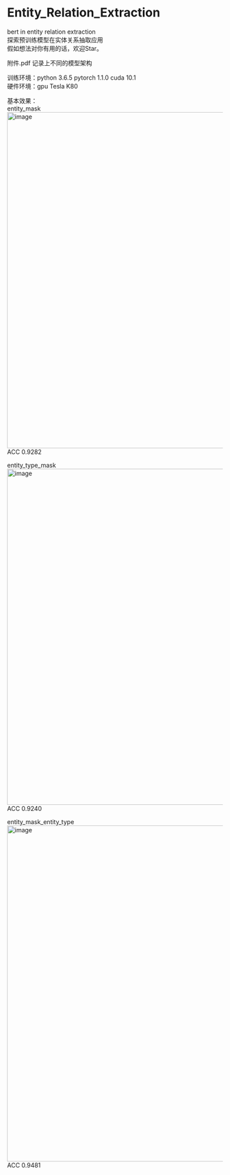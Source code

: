 # Entity_Relation_Extraction
bert in entity relation extraction  
探索预训练模型在实体关系抽取应用  
假如想法对你有用的话，欢迎Star。  

附件.pdf 记录上不同的模型架构

训练环境：python 3.6.5 pytorch 1.1.0 cuda 10.1   
硬件环境：gpu Tesla K80

基本效果：  
entity_mask  
<img width="783" alt="image" src="https://user-images.githubusercontent.com/16250425/156301432-8d0933b2-489d-44b4-ad98-1c7cd82434a0.png">  
ACC 0.9282  

entity_type_mask
<img width="783" alt="image" src="https://user-images.githubusercontent.com/16250425/156301554-3cb05b13-a71c-4a2e-93ca-695cec17bc07.png">  
ACC 0.9240 

entity_mask_entity_type
<img width="783" alt="image" src="https://user-images.githubusercontent.com/16250425/156301673-4de12922-974a-439f-9341-faef69738ec5.png">  
ACC 0.9481  




